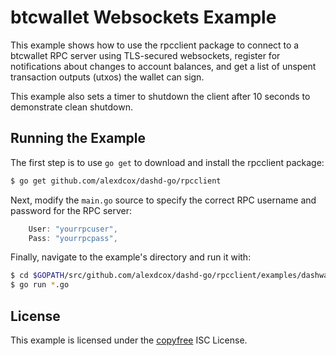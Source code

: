 btcwallet Websockets Example
============================

This example shows how to use the rpcclient package to connect to a btcwallet
RPC server using TLS-secured websockets, register for notifications about
changes to account balances, and get a list of unspent transaction outputs
(utxos) the wallet can sign.

This example also sets a timer to shutdown the client after 10 seconds to
demonstrate clean shutdown.

## Running the Example

The first step is to use `go get` to download and install the rpcclient package:

```bash
$ go get github.com/alexdcox/dashd-go/rpcclient
```

Next, modify the `main.go` source to specify the correct RPC username and
password for the RPC server:

```Go
	User: "yourrpcuser",
	Pass: "yourrpcpass",
```

Finally, navigate to the example's directory and run it with:

```bash
$ cd $GOPATH/src/github.com/alexdcox/dashd-go/rpcclient/examples/dashwalletwebsockets
$ go run *.go
```

## License

This example is licensed under the [copyfree](http://copyfree.org) ISC License.
